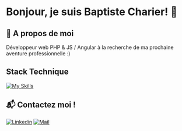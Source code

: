 # Bonjour, je suis Baptiste Charier! 👋

## 🚀 A propos de moi
Développeur web PHP & JS / Angular à la recherche de ma prochaine aventure professionnelle :)

## Stack Technique
[![My Skills](https://skillicons.dev/icons?i=js,ts,angular,php,symfony,java,mysql,sass,git,figma)](https://skillicons.dev)

## 📬 Contactez moi !
 [![Linkedin](https://skillicons.dev/icons?i=linkedin)](https://www.linkedin.com/in/baptiste-charier/)         [![Mail](https://skillicons.dev/icons?i=gmail)](mailto:charier.ba@gmail.com)




